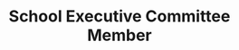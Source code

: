 ---
title: "School Executive Committee Member"
excerpt: "Bring functional changes and enhancements in the schooling department of NSS, BITS-Pilani student chapter<br
/><img src='/images/500x300.png'>"
collection: portfolio
---